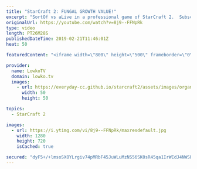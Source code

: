 ```yaml
---
title: "StarCraft 2: FUNGAL GROWTH VALUE!"
excerpt: "SortOf vs aLive in a professional game of StarCraft 2.  Subscribe for more videos: http://lowko.tv/youtube Insane Protoss macro: https://goo.gl/kYVEow  Both SortOf and aLive are incredible players. They are extremely get, yet I feel like no one really talks about them nearly as much as they deserve."
originalUrl: https://youtube.com/watch?v=8j9--FFNpRk
type: video
length: PT26M28S
publishedDateTime: 2019-02-21T11:46:01Z
heat: 50

featuredContent: "<iframe width=\"800\" height=\"500\" frameborder=\"0\" src=\"https://www.youtube.com/embed/8j9--FFNpRk\" allow=\"accelerometer; autoplay; encrypted-media; gyroscope; picture-in-picture\" allowfullscreen></iframe>"

provider:
  name: LowkoTV
  domain: lowko.tv
  images:
    - url: https://everyday-cc.github.io/starcraft2/assets/images/organizations/lowko.tv-50x50.jpg
      width: 50
      height: 50

topics:
  - StarCraft 2

images:
  - url: https://i.ytimg.com/vi/8j9--FFNpRk/maxresdefault.jpg
    width: 1280
    height: 720
    isCached: true

secured: "dyF5+/+lmsoSXOYLrgiv74pMRbF45JuWLuMzNS56SK0sR45qa1IrWEdJ4NWSFxTII2L9sSQOX4a7/gKLPX7KwOskAir2wT6bX3bszCWCVOtZ52MEn6akCPTsymvypR3YxCSGod48nAyQD1iIRkIlHnuSkQDsTImxt9taDll34J1xMqj/m2awmbzb2/mhypSRfrrNkueNEvw4mnHxalS9azy51PkD8PSffSqonbI5bqyars3nOLTvjH4GR2ZluFvmMBKBRTIbu9vpZlYLNl5NAsNGC5fQ2jF5oEP063X/jVDrc1Ub3BDqzSQLnJSWbt5ScPB8dhhW6NZ8tUFJipysrBzfjR/NkwHelZ9QGQJoJ8sEhsd1nkr5pHgXW/9o/5u1mKdYErVxG17ZnMsSlZT8/KlntX1Im+SqFwaX5wXzz98=;vdNwjV0FbpuBhmXQKiOVuw=="
---
```


